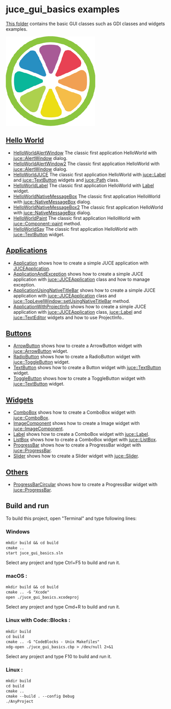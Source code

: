 # juce_gui_basics examples

[This folder](.) contains the basic GUI classes such as GDI classes and widgets examples.

[![JUCE](../docs/Pictures/JUCE.png)](https://www.juce.com)

## [Hello World](HelloWorlds/README.md)

* [HelloWorldAlertWindow](HelloWorlds/HelloWorldAlertWindow/README.md) The classic first application HelloWorld with [juce::AlertWindow](https://docs.juce.com/master/classAlertWindow.html) dialog.
* [HelloWorldAlertWindow2](HelloWorlds/HelloWorldAlertWindow2/README.md) The classic first application HelloWorld with [juce::AlertWindow](https://docs.juce.com/master/classAlertWindow.html) dialog.
* [HelloWorldJUCE](HelloWorlds/HelloWorldJUCE/README.md) The classic first application HelloWorld with [juce::Label](https://docs.juce.com/master/classLabel.html) and [juce::TextButton](https://docs.juce.com/master/classTextButton.html) widgets and [juce::Path](https://docs.juce.com/master/classPath.html) class.
* [HelloWorldLabel](HelloWorlds/HelloWorldLabel/README.md) The classic first application HelloWorld with [Label](https://docs.juce.com/master/classLabel.html) widget.
* [HelloWorldNativeMessageBox](HelloWorlds/HelloWorldNativeMessageBox/README.md) The classic first application HelloWorld with [juce::NativeMessageBox](https://docs.juce.com/master/classNativeMessageBox.html) dialog.
* [HelloWorldNativeMessageBox2](HelloWorlds/HelloWorldNativeMessageBox2/README.md) The classic first application HelloWorld with [juce::NativeMessageBox](https://docs.juce.com/master/classNativeMessageBox.html) dialog.
* [HelloWorldPaint](HelloWorlds/HelloWorldPaint/README.md) The classic first application HelloWorld with [juce::Component::paint](https://docs.juce.com/master/classComponent.html#a7cf1862f4af5909ea72827898114a182) method.
* [HelloWorldSay](HelloWorlds/HelloWorldSay/README.md) The classic first application HelloWorld with [juce::TextButton](https://docs.juce.com/master/classTextButton.html) widget.

## [Applications](Applications/README.md)

* [Application](Applications/Application/README.md) shows how to create a simple JUCE application with [JUCEApplication](https://docs.juce.com/master/classJUCEApplication.html).
* [ApplicationAndException](Applications/ApplicationAndException/README.md) shows how to create a simple JUCE application with  [juce::JUCEApplication](https://docs.juce.com/master/classJUCEApplication.html) class and how to manage exception.
* [ApplicationUsingNativeTitleBar](Applications/ApplicationUsingNativeTitleBar/README.md) shows how to create a simple JUCE application with [juce::JUCEApplication](https://docs.juce.com/master/classJUCEApplication.html) class and [juce::TopLevelWindow::setUsingNativeTitleBar](https://docs.juce.com/master/classTopLevelWindow.html#a749fbd5e688ed8c9af3d0d99b21e18c8) method.
* [ApplicationWithProjectInfo](Applications/ApplicationWithProjectInfo/README.md) shows how to create a simple JUCE application with [juce::JUCEApplication](https://docs.juce.com/master/classJUCEApplication.html) class, [juce::Label](https://docs.juce.com/master/classLabel.html) and [juce::TextEditor](https://docs.juce.com/master/classTextEditor.html) widgets and how to use ProjectInfo..

## [Buttons](Buttons/README.md)

* [ArrowButton](Buttons/ArrowButton/README.md) shows how to create a ArrowButton widget with [juce::ArrowButton](https://docs.juce.com/master/classArrowButton.html) widget.
* [RadioButton](Buttons/RadioButton/README.md) shows how to create a RadioButton widget with [juce::ToggleButton](https://docs.juce.com/master/classToggleButton.html) widget.
* [TextButton](Buttons/TextButton/README.md) shows how to create a Button widget with [juce::TextButton](https://docs.juce.com/master/classTextButton.html) widget.
* [ToggleButton](Buttons/ToggleButton/README.md) shows how to create a ToggleButton widget with [juce::TextButton](https://docs.juce.com/master/classTextButton.html) widget.

## [Widgets](Widgets/README.md)

* [ComboBox](Widgets/ComboBox/README.md) shows how to create a ComboBox widget with [juce::ComboBox](https://docs.juce.com/master/classComboBox.html).
* [ImageComponent](Widgets/ImageComponent/README.md) shows how to create a Image widget with [juce::ImageComponent](https://docs.juce.com/master/classImageComponent.html).
* [Label](Widgets/Label/README.md) shows how to create a ComboBox widget with [juce::Label](https://docs.juce.com/master/classLabel.html).
* [ListBox](Widgets/ListBox/README.md) shows how to create a ComboBox widget with [juce::ListBox](https://docs.juce.com/master/classListBox.html).
* [ProgressBar](Widgets/ProgressBar/README.md) shows how to create a ProgressBar widget with [juce::ProgressBar](https://docs.juce.com/master/classProgressBar.html).
* [Slider](Widgets/Slider/README.md) shows how to create a Slider widget with [juce::Slider](https://docs.juce.com/master/classSlider.html).

## [Others](Others/README.md)

* [ProgressBarCircular](Others/ProgressBarCircular/README.md) shows how to create a ProgressBar widget with [juce::ProgressBar](https://docs.juce.com/master/classProgressBar.html).

## Build and run

To build this project, open "Terminal" and type following lines:

### Windows
``` shell
mkdir build && cd build
cmake ..
start juce_gui_basics.sln
```

Select any project and type Ctrl+F5 to build and run it.

### macOS :

``` shell
mkdir build && cd build
cmake .. -G "Xcode"
open ./juce_gui_basics.xcodeproj
```

Select any project and type Cmd+R to build and run it.

### Linux with Code::Blocks :

``` shell
mkdir build
cd build
cmake .. -G "CodeBlocks - Unix Makefiles"
xdg-open ./juce_gui_basics.cbp > /dev/null 2>&1
```

Select any project and type F10 to build and run it.

### Linux :

``` shell
mkdir build
cd build
cmake ..
cmake --build . --config Debug
./AnyProject
```
